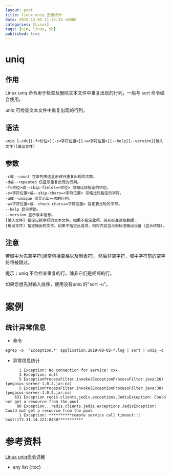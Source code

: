 ```yaml
---
layout: post
title: linux uniq 去重统计
date: 2018-12-05 11:35:23 +0800
categories: [Linux]
tags: [vim, linux, sh]
published: true
---
```


# uniq 

## 作用

Linux uniq 命令用于检查及删除文本文件中重复出现的行列，一般与 sort 命令结合使用。

uniq 可检查文本文件中重复出现的行列。

## 语法

```
uniq [-cdu][-f<栏位>][-s<字符位置>][-w<字符位置>][--help][--version][输入文件][输出文件]
```

## 参数

```
-c或--count 在每列旁边显示该行重复出现的次数。
-d或--repeated 仅显示重复出现的行列。
-f<栏位>或--skip-fields=<栏位> 忽略比较指定的栏位。
-s<字符位置>或--skip-chars=<字符位置> 忽略比较指定的字符。
-u或--unique 仅显示出一次的行列。
-w<字符位置>或--check-chars=<字符位置> 指定要比较的字符。
--help 显示帮助。
--version 显示版本信息。
[输入文件] 指定已排序好的文本文件。如果不指定此项，则从标准读取数据；
[输出文件] 指定输出的文件。如果不指定此选项，则将内容显示到标准输出设备（显示终端）。
```

## 注意

若域中为先空字符(通常包括空格以及制表符)，然后非空字符，域中字符前的空字符将被跳过。
 
提示：uniq 不会检查重复的行，除非它们是相邻的行。

如果您想先对输入排序，使用没有uniq 的"sort -u"。


# 案例

## 统计异常信息

- 命令

```
egrep -o  'Exception.*' application.2019-08-02-*.log | sort | uniq -c
```

- 异常信息统计

```
      1 Exception: No connection for service: xxx
      3 Exception: null
      5 ExceptionProcessFilter.invoke(ExceptionProcessFilter.java:26) [pegasus-server-1.0.2.jar:na]
      5 ExceptionProcessFilter.invoke(ExceptionProcessFilter.java:38) [pegasus-server-1.0.2.jar:na]
    631 Exception redis.clients.jedis.exceptions.JedisException: Could not get a resource from the pool
     80 Exception...redis.clients.jedis.exceptions.JedisException: Could not get a resource from the pool
      1 Exception: **********remote service call timeout::: host:172.31.14.221:8438***********
```

# 参考资料

[Linux uniq命令详解](https://www.cnblogs.com/ftl1012/p/uniq.html)


* any list
{:toc}